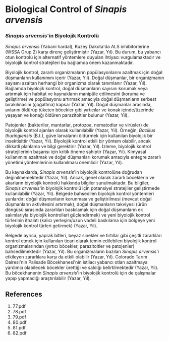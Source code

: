 # Biological Control of *Sinapis arvensis*

### *Sinapis arvensis*'in Biyolojik Kontrolü

*Sinapis arvensis* (Yabani hardal), Kuzey Dakota'da ALS inhibitörlerine (WSSA Grup 2) karşı direnç geliştirmiştir (Yazar, Yıl). Bu durum, bu yabancı otun kontrolü için alternatif yöntemlere duyulan ihtiyacı vurgulamaktadır ve biyolojik kontrol stratejileri bu bağlamda önem kazanmaktadır.

Biyolojik kontrol, zararlı organizmaların popülasyonlarını azaltmak için doğal düşmanların kullanımını içerir (Yazar, Yıl). Doğal düşmanlar, bir organizmanın sayısını azaltan herhangi bir organizma olarak tanımlanır (Yazar, Yıl). Bağlamda biyolojik kontrol, doğal düşmanların sayısını korumak veya artırmak için habitat ve kaynakların manipüle edilmesini (koruma ve geliştirme) ve popülasyonu artırmak amacıyla doğal düşmanların serbest bırakılmasını (çoğaltma) kapsar (Yazar, Yıl). Doğal düşmanlar arasında, avlarını öldürüp tüketen böcekler gibi yırtıcılar ve konak içinde/üzerinde yaşayan ve konağı öldüren parazitoitler bulunur (Yazar, Yıl).

Patojenler (bakteriler, mantarlar, protozoa, nematodlar ve virüsler) de biyolojik kontrol ajanları olarak kullanılabilir (Yazar, Yıl). Örneğin, *Bacillus thuringiensis* (B.t.), güve larvalarını öldürmek için kullanılan biyolojik bir insektisittir (Yazar, Yıl). Biyolojik kontrol etkili bir yöntem olabilir, ancak dikkatli planlama ve bilgi gerektirir (Yazar, Yıl). İzleme, biyolojik kontrol stratejilerinin başarısı için kritik öneme sahiptir (Yazar, Yıl). Kimyasal kullanımını azaltmak ve doğal düşmanları korumak amacıyla entegre zararlı yönetimi yöntemlerinin kullanılması önemlidir (Yazar, Yıl).

Bu kaynaklarda, *Sinapis arvensis*'in biyolojik kontrolüne doğrudan değinilmemektedir (Yazar, Yıl). Ancak, genel olarak zararlı böceklerin ve akarların biyolojik kontrolü hakkında bilgiler sunulmaktadır. Bu bilgiler, *Sinapis arvensis*'in biyolojik kontrolü için potansiyel stratejiler geliştirmede kullanılabilir (Yazar, Yıl). Belgede bahsedilen biyolojik kontrol yöntemleri şunlardır: doğal düşmanların korunması ve geliştirilmesi (mevcut doğal düşmanların aktivitesini artırmak), doğal düşmanların takviyesi (ürün döngüsü sırasında zararlıları baskılamak için doğal düşmanların ek salımlarıyla biyolojik kontrolleri güçlendirmek) ve yeni biyolojik kontrol türlerinin ithalatı (kalıcı yerleşim/uzun vadeli baskılama için bölgeye yeni biyolojik kontrol türleri getirmek) (Yazar, Yıl).

Belgede ayrıca, yaprak bitleri, beyaz sinekler ve tırtıllar gibi çeşitli zararlıları kontrol etmek için kullanılan ticari olarak temin edilebilen biyolojik kontrol organizmalarından (yırtıcı böcekler, parazitoitler ve patojenler) bahsedilmektedir (Yazar, Yıl). Bu organizmaların bazıları *Sinapis arvensis*'i etkileyen zararlılara karşı da etkili olabilir (Yazar, Yıl). Colorado Tarım Dairesi'nin Palisade Böcekhanesi'nin istilacı yabancı otları azaltmaya yardımcı olabilecek böcekler ürettiği ve saldığı belirtilmektedir (Yazar, Yıl). Bu böcekhanenin *Sinapis arvensis*'in biyolojik kontrolü için de çalışmalar yapıp yapmadığı araştırılabilir (Yazar, Yıl).


## References

1. 77.pdf
2. 78.pdf
3. 79.pdf
4. 80.pdf
5. 81.pdf
6. 82.pdf
